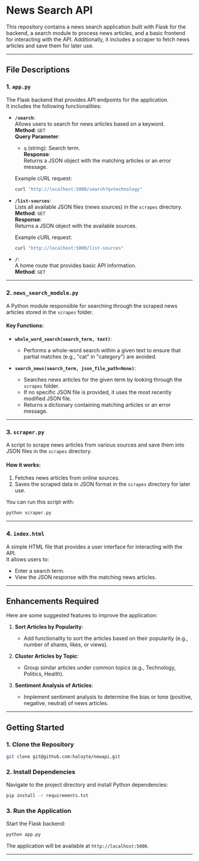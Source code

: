 # **News Search API**

This repository contains a news search application built with Flask for the backend, a search module to process news articles, and a basic frontend for interacting with the API. Additionally, it includes a scraper to fetch news articles and save them for later use.

---

## **File Descriptions**

### 1. **`app.py`**
The Flask backend that provides API endpoints for the application.  
It includes the following functionalities:

- **`/search`**:  
  Allows users to search for news articles based on a keyword.  
  **Method**: `GET`  
  **Query Parameter**:  
  - `q` (string): Search term.  
  **Response**:  
  Returns a JSON object with the matching articles or an error message.  

  Example cURL request:
  ```bash
  curl "http://localhost:5000/search?q=technology"

- **`/list-sources`**:  
  Lists all available JSON files (news sources) in the `scrapes` directory.  
  **Method**: `GET`  
  **Response**:  
  Returns a JSON object with the available sources.  

  Example cURL request:
  ```bash
  curl "http://localhost:5000/list-sources"
  ```

- **`/`**:  
  A home route that provides basic API information.  
  **Method**: `GET`  

---

### 2. **`news_search_module.py`**
A Python module responsible for searching through the scraped news articles stored in the `scrapes` folder.

#### **Key Functions**:

- **`whole_word_search(search_term, text)`**:
  - Performs a whole-word search within a given text to ensure that partial matches (e.g., "cat" in "category") are avoided.

- **`search_news(search_term, json_file_path=None)`**:
  - Searches news articles for the given term by looking through the `scrapes` folder.
  - If no specific JSON file is provided, it uses the most recently modified JSON file.
  - Returns a dictionary containing matching articles or an error message.

---

### 3. **`scraper.py`**
A script to scrape news articles from various sources and save them into JSON files in the `scrapes` directory.

#### **How it works**:
1. Fetches news articles from online sources.
2. Saves the scraped data in JSON format in the `scrapes` directory for later use.

You can run this script with:
```bash
python scraper.py
```

---

### 4. **`index.html`**
A simple HTML file that provides a user interface for interacting with the API.  
It allows users to:
- Enter a search term.
- View the JSON response with the matching news articles.

---

## **Enhancements Required**
Here are some suggested features to improve the application:

1. **Sort Articles by Popularity**:
   - Add functionality to sort the articles based on their popularity (e.g., number of shares, likes, or views).

2. **Cluster Articles by Topic**:
   - Group similar articles under common topics (e.g., Technology, Politics, Health).

3. **Sentiment Analysis of Articles**:
   - Implement sentiment analysis to determine the bias or tone (positive, negative, neutral) of news articles.

---

## **Getting Started**

### **1. Clone the Repository**
```bash
git clone git@github.com:haloyte/newapi.git
```

### **2. Install Dependencies**
Navigate to the project directory and install Python dependencies:
```bash
pip install -r requirements.txt
```

### **3. Run the Application**
Start the Flask backend:
```bash
python app.py
```

The application will be available at `http://localhost:5000`.

---

